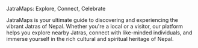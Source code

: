 JatraMaps: Explore, Connect, Celebrate

JatraMaps is your ultimate guide to discovering and experiencing the vibrant Jatras of Nepal. Whether you're a local or a visitor, our platform helps you explore nearby Jatras, connect with like-minded individuals, and immerse yourself in the rich cultural and spiritual heritage of Nepal.
